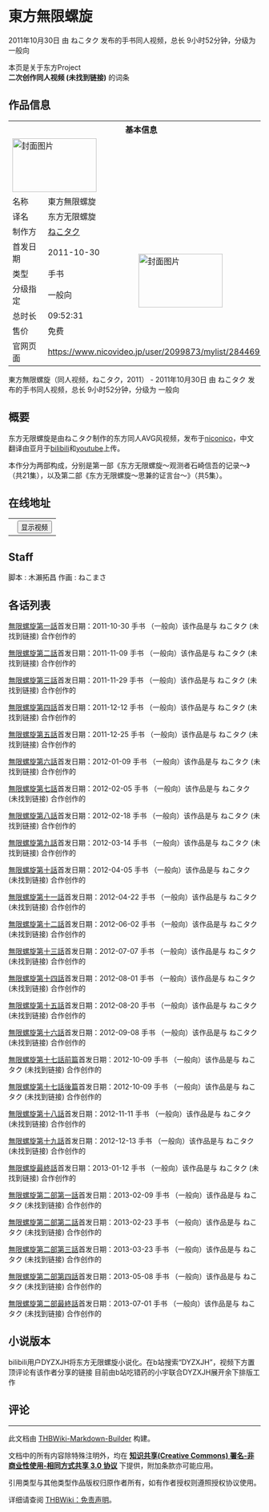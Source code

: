 # 東方無限螺旋

<!-- source html: G:\repos\THBWiki-Markdown-Builder\THBWikiMarkdown\Temp\main\d\d1\ns0%3A%E6%9D%B1%E6%96%B9%E7%84%A1%E9%99%90%E8%9E%BA%E6%97%8B.html -->

2011年10月30日 由 ねこタク  发布的手书同人视频，总长 9小时52分钟，分级为 一般向

本页是关于东方Project  
 **二次创作同人视频 (未找到链接)** 的词条
## 作品信息

<table><tbody><tr><th colspan="3">基本信息</th></tr><tr><td class="cover-artwork-mobile" colspan="2"><a href="./文件-东方无限螺旋封面.jpg.md" class="image" title="封面图片"><img alt="封面图片" src="https://upload.thwiki.cc/thumb/6/6b/%E4%B8%9C%E6%96%B9%E6%97%A0%E9%99%90%E8%9E%BA%E6%97%8B%E5%B0%81%E9%9D%A2.jpg/168px-%E4%B8%9C%E6%96%B9%E6%97%A0%E9%99%90%E8%9E%BA%E6%97%8B%E5%B0%81%E9%9D%A2.jpg" decoding="async" loading="lazy" width="168" height="107" srcset="https://upload.thwiki.cc/thumb/6/6b/%E4%B8%9C%E6%96%B9%E6%97%A0%E9%99%90%E8%9E%BA%E6%97%8B%E5%B0%81%E9%9D%A2.jpg/252px-%E4%B8%9C%E6%96%B9%E6%97%A0%E9%99%90%E8%9E%BA%E6%97%8B%E5%B0%81%E9%9D%A2.jpg 1.5x, https://upload.thwiki.cc/thumb/6/6b/%E4%B8%9C%E6%96%B9%E6%97%A0%E9%99%90%E8%9E%BA%E6%97%8B%E5%B0%81%E9%9D%A2.jpg/336px-%E4%B8%9C%E6%96%B9%E6%97%A0%E9%99%90%E8%9E%BA%E6%97%8B%E5%B0%81%E9%9D%A2.jpg 2x" data-file-width="864" data-file-height="550"></a></td>
</tr><tr><td class="label">名称</td><td colspan="2"> 東方無限螺旋 </td></tr><tr><td class="label">译名</td><td colspan="2"> 东方无限螺旋 </td></tr><tr><td class="label">制作方</td><td><a href="/index.php?title=%E3%81%AD%E3%81%93%E3%82%BF%E3%82%AF&amp;action=edit&amp;redlink=1" class="new" title="ねこタク（页面不存在）">ねこタク</a></td><td class="cover-artwork" rowspan="6" style="min-width:168px;"><a href="./文件-东方无限螺旋封面.jpg.md" class="image" title="封面图片"><img alt="封面图片" src="https://upload.thwiki.cc/thumb/6/6b/%E4%B8%9C%E6%96%B9%E6%97%A0%E9%99%90%E8%9E%BA%E6%97%8B%E5%B0%81%E9%9D%A2.jpg/168px-%E4%B8%9C%E6%96%B9%E6%97%A0%E9%99%90%E8%9E%BA%E6%97%8B%E5%B0%81%E9%9D%A2.jpg" decoding="async" loading="lazy" width="168" height="107" srcset="https://upload.thwiki.cc/thumb/6/6b/%E4%B8%9C%E6%96%B9%E6%97%A0%E9%99%90%E8%9E%BA%E6%97%8B%E5%B0%81%E9%9D%A2.jpg/252px-%E4%B8%9C%E6%96%B9%E6%97%A0%E9%99%90%E8%9E%BA%E6%97%8B%E5%B0%81%E9%9D%A2.jpg 1.5x, https://upload.thwiki.cc/thumb/6/6b/%E4%B8%9C%E6%96%B9%E6%97%A0%E9%99%90%E8%9E%BA%E6%97%8B%E5%B0%81%E9%9D%A2.jpg/336px-%E4%B8%9C%E6%96%B9%E6%97%A0%E9%99%90%E8%9E%BA%E6%97%8B%E5%B0%81%E9%9D%A2.jpg 2x" data-file-width="864" data-file-height="550"></a></td>
</tr><tr><td class="label">首发日期</td><td>2011-10-30</td></tr><tr><td class="label">类型</td><td>手书</td></tr><tr><td class="label">分级指定</td><td>一般向</td></tr><tr><td class="label">总时长</td><td>09:52:31</td></tr><tr><td class="label">售价</td><td>免费</td></tr>
<tr><td class="label">官网页面</td><td colspan="2"><a rel="nofollow" class="external free" href="https://www.nicovideo.jp/user/2099873/mylist/28446953">https://www.nicovideo.jp/user/2099873/mylist/28446953</a></td></tr></tbody></table>

東方無限螺旋（同人视频，ねこタク，2011） - 2011年10月30日 由 ねこタク  发布的手书同人视频，总长 9小时52分钟，分级为 一般向
## 概要
  
东方无限螺旋是由ねこタク制作的东方同人AVG风视频，发布于[niconico](https://www.nicovideo.jp/user/2099873/mylist/28446953)，中文翻译由亚月于[bilibili](https://www.bilibili.com/video/av633695)和[youtube](https://www.youtube.com/watch?v=oh4rHo0fwJQ&amp;list=PLF3983214F61B8A08)上传。  

本作分为两部构成，分别是第一部《东方无限螺旋～观测者石崎信吾的记录～》（共21集），以及第二部《东方无限螺旋～思兼的证言台～》（共5集）。
  

## 在线地址
  


  

<table>
<tr><th style="text-align: center;"><a class="bilibili-title external text" target="_blank" rel="nofollow" style="margin: 0 0.4em 0 0.2em;"></a><input type="button" class="bilibili-toggle" value="显示视频" style="float: right;"></th></tr>
<tr class="bilibili-video" style="display: none;"><td></td></tr>
</table>





## Staff
脚本
: 木瀨拓昌
作画
: ねこまさ

## 各话列表

[](./無限螺旋第一話.md)[無限螺旋第一話](./無限螺旋第一話.md)首发日期：2011-10-30 手书 （一般向）该作品是与 ねこタク (未找到链接) 合作创作的

[](./無限螺旋第二話.md)[無限螺旋第二話](./無限螺旋第二話.md)首发日期：2011-11-09 手书 （一般向）该作品是与 ねこタク (未找到链接) 合作创作的

[](./無限螺旋第三話.md)[無限螺旋第三話](./無限螺旋第三話.md)首发日期：2011-11-29 手书 （一般向）该作品是与 ねこタク (未找到链接) 合作创作的

[](./無限螺旋第四話.md)[無限螺旋第四話](./無限螺旋第四話.md)首发日期：2011-12-12 手书 （一般向）该作品是与 ねこタク (未找到链接) 合作创作的

[](./無限螺旋第五話.md)[無限螺旋第五話](./無限螺旋第五話.md)首发日期：2011-12-25 手书 （一般向）该作品是与 ねこタク (未找到链接) 合作创作的

[](./無限螺旋第六話.md)[無限螺旋第六話](./無限螺旋第六話.md)首发日期：2012-01-09 手书 （一般向）该作品是与 ねこタク (未找到链接) 合作创作的

[](./無限螺旋第七話.md)[無限螺旋第七話](./無限螺旋第七話.md)首发日期：2012-02-05 手书 （一般向）该作品是与 ねこタク (未找到链接) 合作创作的

[](./無限螺旋第八話.md)[無限螺旋第八話](./無限螺旋第八話.md)首发日期：2012-02-18 手书 （一般向）该作品是与 ねこタク (未找到链接) 合作创作的

[](./無限螺旋第九話.md)[無限螺旋第九話](./無限螺旋第九話.md)首发日期：2012-03-14 手书 （一般向）该作品是与 ねこタク (未找到链接) 合作创作的

[](./無限螺旋第十話.md)[無限螺旋第十話](./無限螺旋第十話.md)首发日期：2012-04-05 手书 （一般向）该作品是与 ねこタク (未找到链接) 合作创作的

[](./無限螺旋第十一話.md)[無限螺旋第十一話](./無限螺旋第十一話.md)首发日期：2012-04-22 手书 （一般向）该作品是与 ねこタク (未找到链接) 合作创作的

[](./無限螺旋第十二話.md)[無限螺旋第十二話](./無限螺旋第十二話.md)首发日期：2012-06-02 手书 （一般向）该作品是与 ねこタク (未找到链接) 合作创作的

[](./無限螺旋第十三話.md)[無限螺旋第十三話](./無限螺旋第十三話.md)首发日期：2012-07-07 手书 （一般向）该作品是与 ねこタク (未找到链接) 合作创作的

[](./無限螺旋第十四話.md)[無限螺旋第十四話](./無限螺旋第十四話.md)首发日期：2012-08-01 手书 （一般向）该作品是与 ねこタク (未找到链接) 合作创作的

[](./無限螺旋第十五話.md)[無限螺旋第十五話](./無限螺旋第十五話.md)首发日期：2012-08-20 手书 （一般向）该作品是与 ねこタク (未找到链接) 合作创作的

[](./無限螺旋第十六話.md)[無限螺旋第十六話](./無限螺旋第十六話.md)首发日期：2012-09-08 手书 （一般向）该作品是与 ねこタク (未找到链接) 合作创作的

[](./無限螺旋第十七話前篇.md)[無限螺旋第十七話前篇](./無限螺旋第十七話前篇.md)首发日期：2012-10-09 手书 （一般向）该作品是与 ねこタク (未找到链接) 合作创作的

[](./無限螺旋第十七話後篇.md)[無限螺旋第十七話後篇](./無限螺旋第十七話後篇.md)首发日期：2012-10-09 手书 （一般向）该作品是与 ねこタク (未找到链接) 合作创作的

[](./無限螺旋第十八話.md)[無限螺旋第十八話](./無限螺旋第十八話.md)首发日期：2012-11-11 手书 （一般向）该作品是与 ねこタク (未找到链接) 合作创作的

[](./無限螺旋第十九話.md)[無限螺旋第十九話](./無限螺旋第十九話.md)首发日期：2012-12-13 手书 （一般向）该作品是与 ねこタク (未找到链接) 合作创作的

[](./無限螺旋最終話.md)[無限螺旋最終話](./無限螺旋最終話.md)首发日期：2013-01-12 手书 （一般向）该作品是与 ねこタク (未找到链接) 合作创作的

[](./無限螺旋第二部第一話.md)[無限螺旋第二部第一話](./無限螺旋第二部第一話.md)首发日期：2013-02-09 手书 （一般向）该作品是与 ねこタク (未找到链接) 合作创作的

[](./無限螺旋第二部第二話.md)[無限螺旋第二部第二話](./無限螺旋第二部第二話.md)首发日期：2013-02-23 手书 （一般向）该作品是与 ねこタク (未找到链接) 合作创作的

[](./無限螺旋第二部第三話.md)[無限螺旋第二部第三話](./無限螺旋第二部第三話.md)首发日期：2013-03-23 手书 （一般向）该作品是与 ねこタク (未找到链接) 合作创作的

[](./無限螺旋第二部第四話.md)[無限螺旋第二部第四話](./無限螺旋第二部第四話.md)首发日期：2013-05-08 手书 （一般向）该作品是与 ねこタク (未找到链接) 合作创作的

[](./無限螺旋第二部最終話.md)[無限螺旋第二部最終話](./無限螺旋第二部最終話.md)首发日期：2013-07-01 手书 （一般向）该作品是与 ねこタク (未找到链接) 合作创作的
## 小说版本
  
bilibili用户DYZXJH将东方无限螺旋小说化。在b站搜索“DYZXJH”，视频下方置顶评论有该作者分享的链接
目前由b站吃错药的小宇联合DYZXJH展开余下排版工作
  

## 评论




---

此文档由 [THBWiki-Markdown-Builder](https://github.com/Delsin-Yu/THBWiki-Markdown-Builder) 构建。

文档中的所有内容除特殊注明外，均在 [**知识共享(Creative Commons) 署名-非商业性使用-相同方式共享 3.0 协议**](https://creativecommons.org/licenses/by-sa/3.0/deed.zh-hans) 下提供，附加条款亦可能应用。

引用类型与其他类型作品版权归原作者所有，如有作者授权则遵照授权协议使用。

详细请查阅 [THBWiki：免责声明](https://thbwiki.cc/THBWiki:%E5%85%8D%E8%B4%A3%E5%A3%B0%E6%98%8E)。

